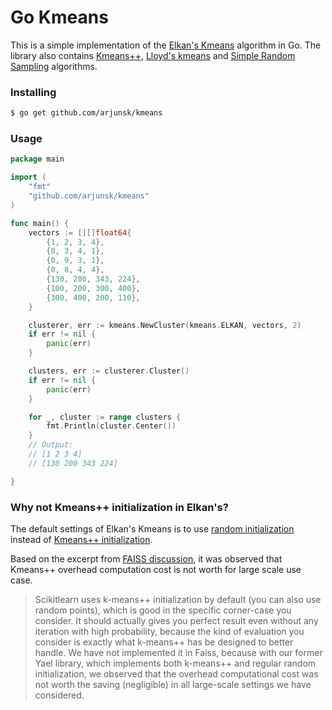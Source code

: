 # Go Kmeans

This is a simple implementation of the [Elkan's Kmeans](https://cdn.aaai.org/ICML/2003/ICML03-022.pdf) 
algorithm in Go. The library also contains [Kmeans++](https://en.wikipedia.org/wiki/K-means%2B%2B),
[Lloyd's kmeans](https://en.wikipedia.org/wiki/K-means_clustering#Standard_algorithm_(naive_k-means)) and 
[Simple Random Sampling](https://en.wikipedia.org/wiki/Simple_random_sample) algorithms.

### Installing

```sh
$ go get github.com/arjunsk/kmeans
```

### Usage

```go
package main

import (
	"fmt"
	"github.com/arjunsk/kmeans"
)

func main() {
	vectors := [][]float64{
		{1, 2, 3, 4},
		{0, 3, 4, 1},
		{0, 9, 3, 1},
		{0, 8, 4, 4},
		{130, 200, 343, 224},
		{100, 200, 300, 400},
		{300, 400, 200, 110},
	}

	clusterer, err := kmeans.NewCluster(kmeans.ELKAN, vectors, 2)
	if err != nil {
		panic(err)
	}

	clusters, err := clusterer.Cluster()
	if err != nil {
		panic(err)
	}

	for _, cluster := range clusters {
		fmt.Println(cluster.Center())
	}
	// Output:
	// [1 2 3 4]
	// [130 200 343 224]

}
```

### Why not Kmeans++ initialization in Elkan's?
The default settings of Elkan's Kmeans is to use [random initialization](/initializer/random.go)
instead of  [Kmeans++ initialization](/initializer/kmeans_plus_plus.go).

Based on the excerpt from [FAISS discussion](https://github.com/facebookresearch/faiss/issues/268#issuecomment-348184505), it was observed
that Kmeans++ overhead computation cost is not worth for large scale use case.

> Scikitlearn uses k-means++ initialization by default (you can also use random points), which is good in the specific
> corner-case you consider. It should actually gives you perfect result even without any iteration with high probability,
> because the kind of evaluation you consider is exactly what k-means++ has be designed to better handle.
> We have not implemented it in Faiss, because with our former Yael library, which implements both k-means++ and regular
> random initialization, we observed that the overhead computational cost was not worth the saving (negligible) in all
> large-scale settings we have considered.
